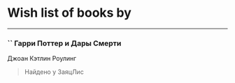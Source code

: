 # Wish list of books by [](http://vk.com/id500496760)
---

### `` Гарри Поттер и Дары Смерти
Джоан Кэтлин Роулинг
> Найдено у ЗаяцЛис

